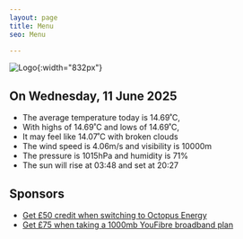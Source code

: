 ```yaml
---
layout: page
title: Menu
seo: Menu

---
```


![Logo](/images/logo.jpg){:width="832px"}

<!-- weather_marker starts -->
## On Wednesday, 11 June 2025

- The average temperature today is 14.69˚C,
- With highs of 14.69˚C and lows of 14.69˚C,
- It may feel like 14.07˚C with broken clouds
- The wind speed is 4.06m/s and visibility is 10000m
- The pressure is 1015hPa and humidity is 71%
- The sun will rise at 03:48 and set at 20:27

<!-- weather_marker ends -->

## Sponsors

- [Get £50 credit when switching to Octopus Energy](https://bit.ly/3oD1nnS)
- [Get £75 when taking a 1000mb YouFibre broadband plan](https://aklam.io/91zWhU?)

